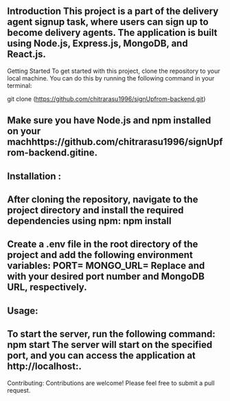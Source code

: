 Introduction
This project is a part of the delivery agent signup task, where users can sign up to become delivery agents. 
The application is built using Node.js, Express.js, MongoDB, and React.js.
---------------------------------------------------------------------------------------------------------------------------------------------------------------------------------------------
Getting Started
To get started with this project, clone the repository to your local machine. You can do this by running the following command in your terminal:

git clone (https://github.com/chitrarasu1996/signUpfrom-backend.git)

Make sure you have Node.js and npm installed on your machhttps://github.com/chitrarasu1996/signUpfrom-backend.gitine.
-----------------------------------------------------------
Installation :
---------------
After cloning the repository, navigate to the project directory and install the required dependencies using npm:
npm install
------------------------------------------------------------------------------
Create a .env file in the root directory of the project and add the following environment variables:
PORT=<port-number>
MONGO_URL=<mongo-db-url>
Replace <port-number> and <mongo-db-url> with your desired port number and MongoDB URL, respectively.
---------------------------------------------------------------------
Usage:
------
To start the server, run the following command:
npm start
The server will start on the specified port, and you can access the application at http://localhost:<port-number>.
-------------------------------------------------------------------------------------------------------
Contributing:
Contributions are welcome! Please feel free to submit a pull request.



